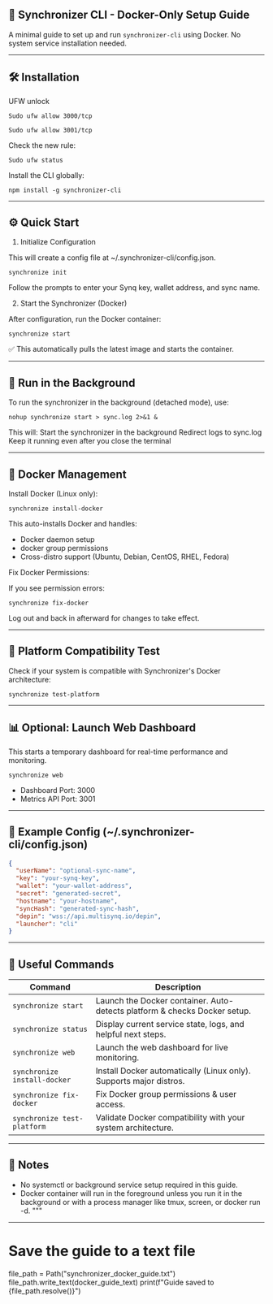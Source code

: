 ## 🚀 Synchronizer CLI - Docker-Only Setup Guide

A minimal guide to set up and run `synchronizer-cli` using Docker. No system service installation needed.

---
## 🛠️ Installation

UFW unlock

    Sudo ufw allow 3000/tcp
    
    Sudo ufw allow 3001/tcp

Check the new rule:

    Sudo ufw status

Install the CLI globally:

    npm install -g synchronizer-cli

---
## ⚙️ Quick Start

1. Initialize Configuration

This will create a config file at ~/.synchronizer-cli/config.json.

    synchronize init

Follow the prompts to enter your Synq key, wallet address, and sync name.

2. Start the Synchronizer (Docker)

After configuration, run the Docker container:

    synchronize start

✅ This automatically pulls the latest image and starts the container.

---
## 🔄 Run in the Background
To run the synchronizer in the background (detached mode), use:

    nohup synchronize start > sync.log 2>&1 &

This will:
Start the synchronizer in the background
Redirect logs to sync.log
Keep it running even after you close the terminal

---
## 🐳 Docker Management

Install Docker (Linux only):

    synchronize install-docker

This auto-installs Docker and handles:
- Docker daemon setup
- docker group permissions
- Cross-distro support (Ubuntu, Debian, CentOS, RHEL, Fedora)

Fix Docker Permissions:

If you see permission errors:

    synchronize fix-docker

Log out and back in afterward for changes to take effect.

---

## 🧪 Platform Compatibility Test

Check if your system is compatible with Synchronizer's Docker architecture:

    synchronize test-platform

---

## 📊 Optional: Launch Web Dashboard

This starts a temporary dashboard for real-time performance and monitoring.

    synchronize web

- Dashboard Port: 3000
- Metrics API Port: 3001

---

## 🧾 Example Config (~/.synchronizer-cli/config.json)

```Json
{
  "userName": "optional-sync-name",
  "key": "your-synq-key",
  "wallet": "your-wallet-address",
  "secret": "generated-secret",
  "hostname": "your-hostname",
  "syncHash": "generated-sync-hash",
  "depin": "wss://api.multisynq.io/depin",
  "launcher": "cli"
}
```
---
## 🧰 Useful Commands

| Command                      | Description                                                               |
| ---------------------------- | ------------------------------------------------------------------------- |
| `synchronize start`          | Launch the Docker container. Auto-detects platform & checks Docker setup. |
| `synchronize status`         | Display current service state, logs, and helpful next steps.              |
| `synchronize web`            | Launch the web dashboard for live monitoring.                             |
| `synchronize install-docker` | Install Docker automatically (Linux only). Supports major distros.        |
| `synchronize fix-docker`     | Fix Docker group permissions & user access.                               |
| `synchronize test-platform`  | Validate Docker compatibility with your system architecture.              |
    
---

## 📎 Notes

- No systemctl or background service setup required in this guide.
- Docker container will run in the foreground unless you run it in the background or with a process manager like tmux, screen, or docker run -d.
"""

---

# Save the guide to a text file
file_path = Path("synchronizer_docker_guide.txt")
file_path.write_text(docker_guide_text)
print(f"Guide saved to {file_path.resolve()}")
